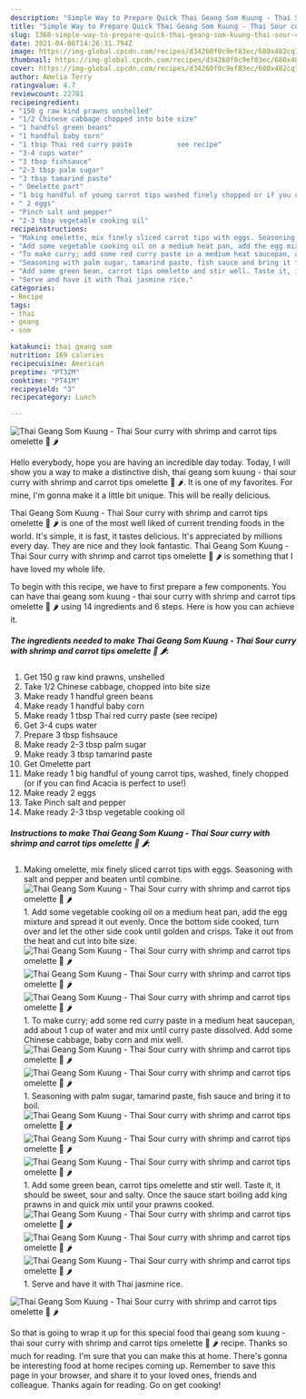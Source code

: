 ```yaml
---
description: "Simple Way to Prepare Quick Thai Geang Som Kuung - Thai Sour curry with shrimp and carrot tips omelette 🍛 🌶"
title: "Simple Way to Prepare Quick Thai Geang Som Kuung - Thai Sour curry with shrimp and carrot tips omelette 🍛 🌶"
slug: 1368-simple-way-to-prepare-quick-thai-geang-som-kuung-thai-sour-curry-with-shrimp-and-carrot-tips-omelette
date: 2021-04-06T14:26:31.794Z
image: https://img-global.cpcdn.com/recipes/d34260f0c9ef83ec/680x482cq70/thai-geang-som-kuung-thai-sour-curry-with-shrimp-and-carrot-tips-omelette-recipe-main-photo.jpg
thumbnail: https://img-global.cpcdn.com/recipes/d34260f0c9ef83ec/680x482cq70/thai-geang-som-kuung-thai-sour-curry-with-shrimp-and-carrot-tips-omelette-recipe-main-photo.jpg
cover: https://img-global.cpcdn.com/recipes/d34260f0c9ef83ec/680x482cq70/thai-geang-som-kuung-thai-sour-curry-with-shrimp-and-carrot-tips-omelette-recipe-main-photo.jpg
author: Amelia Terry
ratingvalue: 4.7
reviewcount: 22781
recipeingredient:
- "150 g raw kind prawns unshelled"
- "1/2 Chinese cabbage chopped into bite size"
- "1 handful green beans"
- "1 handful baby corn"
- "1 tbsp Thai red curry paste           see recipe"
- "3-4 cups water"
- "3 tbsp fishsauce"
- "2-3 tbsp palm sugar"
- "3 tbsp tamarind paste"
- " Omelette part"
- "1 big handful of young carrot tips washed finely chopped or if you can find Acacia is perfect to use"
- " 2 eggs"
- "Pinch salt and pepper"
- "2-3 tbsp vegetable cooking oil"
recipeinstructions:
- "Making omelette, mix finely sliced carrot tips with eggs. Seasoning with salt and pepper and beaten until combine."
- "Add some vegetable cooking oil on a medium heat pan, add the egg mixture and spread it out evenly. Once the bottom side cooked, turn over and let the other side cook until golden and crisps. Take it out from the heat and cut into bite size."
- "To make curry; add some red curry paste in a medium heat saucepan, add about 1 cup of water and mix until curry paste dissolved. Add some Chinese cabbage, baby corn and mix well."
- "Seasoning with palm sugar, tamarind paste, fish sauce and bring it to boil."
- "Add some green bean, carrot tips omelette and stir well. Taste it, it should be sweet, sour and salty. Once the sauce start boiling add king prawns in and quick mix until your prawns cooked."
- "Serve and have it with Thai jasmine rice."
categories:
- Recipe
tags:
- thai
- geang
- som

katakunci: thai geang som 
nutrition: 169 calories
recipecuisine: American
preptime: "PT32M"
cooktime: "PT41M"
recipeyield: "3"
recipecategory: Lunch

---
```



![Thai Geang Som Kuung - Thai Sour curry with shrimp and carrot tips omelette 🍛 🌶](https://img-global.cpcdn.com/recipes/d34260f0c9ef83ec/680x482cq70/thai-geang-som-kuung-thai-sour-curry-with-shrimp-and-carrot-tips-omelette-recipe-main-photo.jpg)

Hello everybody, hope you are having an incredible day today. Today, I will show you a way to make a distinctive dish, thai geang som kuung - thai sour curry with shrimp and carrot tips omelette 🍛 🌶. It is one of my favorites. For mine, I'm gonna make it a little bit unique. This will be really delicious.



Thai Geang Som Kuung - Thai Sour curry with shrimp and carrot tips omelette 🍛 🌶 is one of the most well liked of current trending foods in the world. It's simple, it is fast, it tastes delicious. It's appreciated by millions every day. They are nice and they look fantastic. Thai Geang Som Kuung - Thai Sour curry with shrimp and carrot tips omelette 🍛 🌶 is something that I have loved my whole life.


To begin with this recipe, we have to first prepare a few components. You can have thai geang som kuung - thai sour curry with shrimp and carrot tips omelette 🍛 🌶 using 14 ingredients and 6 steps. Here is how you can achieve it.

<!--inarticleads1-->

##### The ingredients needed to make Thai Geang Som Kuung - Thai Sour curry with shrimp and carrot tips omelette 🍛 🌶:

1. Get 150 g raw kind prawns, unshelled
1. Take 1/2 Chinese cabbage, chopped into bite size
1. Make ready 1 handful green beans
1. Make ready 1 handful baby corn
1. Make ready 1 tbsp Thai red curry paste           (see recipe)
1. Get 3-4 cups water
1. Prepare 3 tbsp fishsauce
1. Make ready 2-3 tbsp palm sugar
1. Make ready 3 tbsp tamarind paste
1. Get  Omelette part
1. Make ready 1 big handful of young carrot tips, washed, finely chopped (or if you can find Acacia is perfect to use!)
1. Make ready  2 eggs
1. Take Pinch salt and pepper
1. Make ready 2-3 tbsp vegetable cooking oil




<!--inarticleads2-->

##### Instructions to make Thai Geang Som Kuung - Thai Sour curry with shrimp and carrot tips omelette 🍛 🌶:

1. Making omelette, mix finely sliced carrot tips with eggs. Seasoning with salt and pepper and beaten until combine.
<img src="//assets-global.cpcdn.com/assets/icons/button_play-2c75c40dde080a61004c1f40b05d8f140eaff45d7e9e6481dc71c63d2e7c4909.png" alt="Thai Geang Som Kuung - Thai Sour curry with shrimp and carrot tips omelette 🍛 🌶">1. Add some vegetable cooking oil on a medium heat pan, add the egg mixture and spread it out evenly. Once the bottom side cooked, turn over and let the other side cook until golden and crisps. Take it out from the heat and cut into bite size.
<img src="//assets-global.cpcdn.com/assets/icons/button_play-2c75c40dde080a61004c1f40b05d8f140eaff45d7e9e6481dc71c63d2e7c4909.png" alt="Thai Geang Som Kuung - Thai Sour curry with shrimp and carrot tips omelette 🍛 🌶"><img src="//assets-global.cpcdn.com/assets/icons/button_play-2c75c40dde080a61004c1f40b05d8f140eaff45d7e9e6481dc71c63d2e7c4909.png" alt="Thai Geang Som Kuung - Thai Sour curry with shrimp and carrot tips omelette 🍛 🌶"><img src="//assets-global.cpcdn.com/assets/icons/button_play-2c75c40dde080a61004c1f40b05d8f140eaff45d7e9e6481dc71c63d2e7c4909.png" alt="Thai Geang Som Kuung - Thai Sour curry with shrimp and carrot tips omelette 🍛 🌶">1. To make curry; add some red curry paste in a medium heat saucepan, add about 1 cup of water and mix until curry paste dissolved. Add some Chinese cabbage, baby corn and mix well.
<img src="//assets-global.cpcdn.com/assets/icons/button_play-2c75c40dde080a61004c1f40b05d8f140eaff45d7e9e6481dc71c63d2e7c4909.png" alt="Thai Geang Som Kuung - Thai Sour curry with shrimp and carrot tips omelette 🍛 🌶"><img src="//assets-global.cpcdn.com/assets/icons/button_play-2c75c40dde080a61004c1f40b05d8f140eaff45d7e9e6481dc71c63d2e7c4909.png" alt="Thai Geang Som Kuung - Thai Sour curry with shrimp and carrot tips omelette 🍛 🌶">1. Seasoning with palm sugar, tamarind paste, fish sauce and bring it to boil.
<img src="//assets-global.cpcdn.com/assets/icons/button_play-2c75c40dde080a61004c1f40b05d8f140eaff45d7e9e6481dc71c63d2e7c4909.png" alt="Thai Geang Som Kuung - Thai Sour curry with shrimp and carrot tips omelette 🍛 🌶"><img src="//assets-global.cpcdn.com/assets/icons/button_play-2c75c40dde080a61004c1f40b05d8f140eaff45d7e9e6481dc71c63d2e7c4909.png" alt="Thai Geang Som Kuung - Thai Sour curry with shrimp and carrot tips omelette 🍛 🌶"><img src="//assets-global.cpcdn.com/assets/icons/button_play-2c75c40dde080a61004c1f40b05d8f140eaff45d7e9e6481dc71c63d2e7c4909.png" alt="Thai Geang Som Kuung - Thai Sour curry with shrimp and carrot tips omelette 🍛 🌶">1. Add some green bean, carrot tips omelette and stir well. Taste it, it should be sweet, sour and salty. Once the sauce start boiling add king prawns in and quick mix until your prawns cooked.
<img src="//assets-global.cpcdn.com/assets/icons/button_play-2c75c40dde080a61004c1f40b05d8f140eaff45d7e9e6481dc71c63d2e7c4909.png" alt="Thai Geang Som Kuung - Thai Sour curry with shrimp and carrot tips omelette 🍛 🌶"><img src="//assets-global.cpcdn.com/assets/icons/button_play-2c75c40dde080a61004c1f40b05d8f140eaff45d7e9e6481dc71c63d2e7c4909.png" alt="Thai Geang Som Kuung - Thai Sour curry with shrimp and carrot tips omelette 🍛 🌶"><img src="//assets-global.cpcdn.com/assets/icons/button_play-2c75c40dde080a61004c1f40b05d8f140eaff45d7e9e6481dc71c63d2e7c4909.png" alt="Thai Geang Som Kuung - Thai Sour curry with shrimp and carrot tips omelette 🍛 🌶">1. Serve and have it with Thai jasmine rice.
<img src="//assets-global.cpcdn.com/assets/icons/button_play-2c75c40dde080a61004c1f40b05d8f140eaff45d7e9e6481dc71c63d2e7c4909.png" alt="Thai Geang Som Kuung - Thai Sour curry with shrimp and carrot tips omelette 🍛 🌶">



So that is going to wrap it up for this special food thai geang som kuung - thai sour curry with shrimp and carrot tips omelette 🍛 🌶 recipe. Thanks so much for reading. I'm sure that you can make this at home. There's gonna be interesting food at home recipes coming up. Remember to save this page in your browser, and share it to your loved ones, friends and colleague. Thanks again for reading. Go on get cooking!
